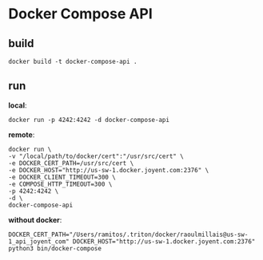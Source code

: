 # Docker Compose API

## build

```
docker build -t docker-compose-api . 
```

## run

**local**:

```
docker run -p 4242:4242 -d docker-compose-api
```

**remote**:
```
docker run \
-v "/local/path/to/docker/cert":"/usr/src/cert" \
-e DOCKER_CERT_PATH=/usr/src/cert \
-e DOCKER_HOST="http://us-sw-1.docker.joyent.com:2376" \
-e DOCKER_CLIENT_TIMEOUT=300 \
-e COMPOSE_HTTP_TIMEOUT=300 \
-p 4242:4242 \
-d \
docker-compose-api
```

**without docker**:

```
DOCKER_CERT_PATH="/Users/ramitos/.triton/docker/raoulmillais@us-sw-1_api_joyent_com" DOCKER_HOST="http://us-sw-1.docker.joyent.com:2376" python3 bin/docker-compose
```
